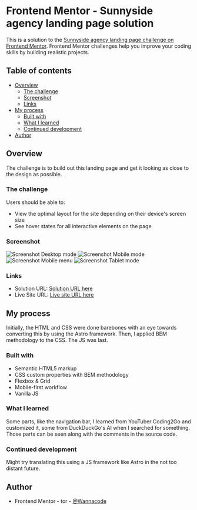 # Frontend Mentor - Sunnyside agency landing page solution

This is a solution to the [Sunnyside agency landing page challenge on Frontend Mentor](https://www.frontendmentor.io/challenges/sunnyside-agency-landing-page-7yVs3B6ef). Frontend Mentor challenges help you improve your coding skills by building realistic projects.

## Table of contents

- [Overview](#overview)
  - [The challenge](#the-challenge)
  - [Screenshot](#screenshot)
  - [Links](#links)
- [My process](#my-process)
  - [Built with](#built-with)
  - [What I learned](#what-i-learned)
  - [Continued development](#continued-development)
- [Author](#author)

## Overview

The challenge is to build out this landing page and get it looking as close to the design as possible.

### The challenge

Users should be able to:

- View the optimal layout for the site depending on their device's screen size
- See hover states for all interactive elements on the page

### Screenshot

![Screenshot Desktop mode](./Screenshot-desktop-202510-13.png)
![Screenshot Mobile mode](./Screenshot-mobile-202510-13.png)
![Screenshot Mobile menu](./Screenshot-mobile-menu-2025-10-14.png)
![Screenshot Tablet mode](./Screenshot-tablet-810x1080-202510-13.png)

### Links

- Solution URL: [Solution URL here](https://github.com/kwngptrl/FEM-sunnyside-agency-landing-page-main)
- Live Site URL: [Live site URL here](https://kwngptrl.github.io/FEM-sunnyside-agency-landing-page-main/)

## My process

Initially, the HTML and CSS were done barebones with an eye towards converting this by using the Astro framework. Then, I applied BEM methodology to the CSS. The JS was last.

### Built with

- Semantic HTML5 markup
- CSS custom properties with BEM methodology
- Flexbox & Grid
- Mobile-first workflow
- Vanilla JS

### What I learned

Some parts, like the navigation bar, I learned from YouTuber Coding2Go and customized it, some from DuckDuckGo's AI when I searched for something. Those parts can be seen along with the comments in the source code.

### Continued development

Might try translating this using a JS framework like Astro in the not too distant future.

## Author

- Frontend Mentor - tor - [@Wannacode](https://www.frontendmentor.io/profile/kwnngptrl)

